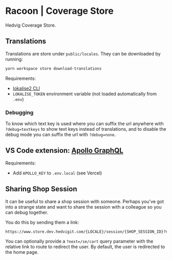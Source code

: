 # Racoon | Coverage Store

Hedvig Coverage Store.

## Translations

Translations are store under `public/locales`. They can be downloaded by running:

```bash
yarn workspace store download-translations
```

Requirements:

- [lokalise2 CLI](https://github.com/lokalise/lokalise-cli-2-go)
- `LOKALISE_TOKEN` environment variable (not loaded automatically from `.env`)

### Debugging

To know which text key is used where you can suffix the url anywhere with `?debug=textkeys` to show text keys instead of translations, and to disable
the debug mode you can suffix the url with `?debug=none`.

## VS Code extension: [Apollo GraphQL](https://marketplace.visualstudio.com/items?itemName=apollographql.vscode-apollo)

Requirements:

- Add `APOLLO_KEY` to `.env.local` (see Vercel)

## Sharing Shop Session

It can be useful to share a shop session with someone. Perhaps you've got into a strange state and want to share the session with a colleague so you can debug together.

You do this by sending them a link:

```html
https://www.store.dev.hedvigit.com/{LOCALE}/session/{SHOP_SESSION_ID}?next={REDIRECT_URL}
```

You can optionally provide a `?next=/se/cart` query parameter with the relative link to route to redirect the user. By default, the user is redirected to the home page.
